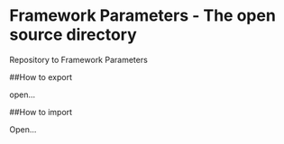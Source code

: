 # Framework Parameters - The open source directory

Repository to Framework Parameters 

##How to export

open...

##How to import

Open...

